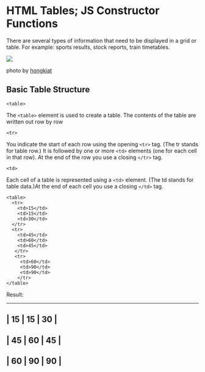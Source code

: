 # HTML Tables; JS Constructor Functions

There are several types of information that need to be displayed in a grid or table. For example: sports results, stock reports, train timetables.

![  ](https://assets.hongkiat.com/uploads/html-table-building-30-beautiful-examples-and-useful-javascripts/table-jquery-snippets.jpg)

photo by [hongkiat](https://assets.hongkiat.com/uploads/html-table-building-30-beautiful-examples-and-useful-javascripts/table-jquery-snippets.jpg)

## Basic Table Structure

```<table>```

The ```<table>``` element is used to create a table. The contents of the table are written out row by row

```<tr>```

You indicate the start of each row using the opening ```<tr>``` tag. (The tr stands for table row.) It is followed by one or more ```<td>``` elements (one for each cell in that row). At the end of the row you use a  closing ```</tr>``` tag.

```<td>```

Each cell of a table is represented using a ```<td>``` element. (The td stands for table data.)At the end of each cell you use a closing ```</td>``` tag.

~~~
<table>
  <tr>    
    <td>15</td>    
    <td>15</td>    
    <td>30</td>  
  </tr>
  <tr>
    <td>45</td>
    <td>60</td>
    <td>45</td>
   </tr>
   <tr>
     <td>60</td>
     <td>90</td>
     <td>90</td>
    </tr>
</table>
~~~

Result:

----------------
| 15 | 15 | 30 |
----------------
| 45 | 60 | 45 |
----------------
| 60 | 90 | 90 |
----------------

